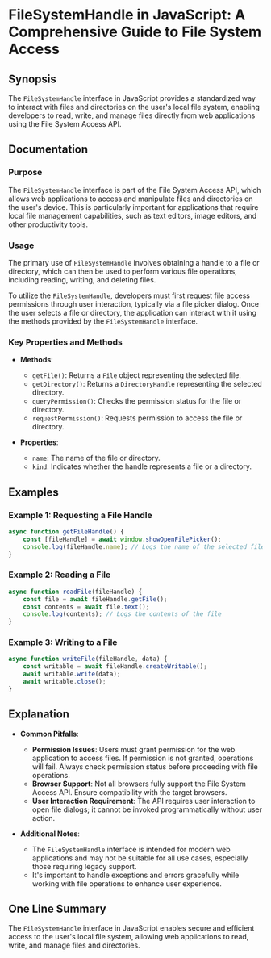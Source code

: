 <!--
Meta Description: # FileSystemHandle in JavaScript: A Comprehensive Guide to File System Access ## Synopsis The `FileSystemHandle` interface in JavaScript provides a st...
Meta Keywords: file, access, user, filesystemhandle, directory
-->

# FileSystemHandle in JavaScript: A Comprehensive Guide to File System Access

## Synopsis
The `FileSystemHandle` interface in JavaScript provides a standardized way to interact with files and directories on the user's local file system, enabling developers to read, write, and manage files directly from web applications using the File System Access API.

## Documentation
### Purpose
The `FileSystemHandle` interface is part of the File System Access API, which allows web applications to access and manipulate files and directories on the user's device. This is particularly important for applications that require local file management capabilities, such as text editors, image editors, and other productivity tools.

### Usage
The primary use of `FileSystemHandle` involves obtaining a handle to a file or directory, which can then be used to perform various file operations, including reading, writing, and deleting files. 

To utilize the `FileSystemHandle`, developers must first request file access permissions through user interaction, typically via a file picker dialog. Once the user selects a file or directory, the application can interact with it using the methods provided by the `FileSystemHandle` interface.

### Key Properties and Methods
- **Methods**:
  - `getFile()`: Returns a `File` object representing the selected file.
  - `getDirectory()`: Returns a `DirectoryHandle` representing the selected directory.
  - `queryPermission()`: Checks the permission status for the file or directory.
  - `requestPermission()`: Requests permission to access the file or directory.

- **Properties**:
  - `name`: The name of the file or directory.
  - `kind`: Indicates whether the handle represents a file or a directory.

## Examples
### Example 1: Requesting a File Handle
```javascript
async function getFileHandle() {
    const [fileHandle] = await window.showOpenFilePicker();
    console.log(fileHandle.name); // Logs the name of the selected file
}
```

### Example 2: Reading a File
```javascript
async function readFile(fileHandle) {
    const file = await fileHandle.getFile();
    const contents = await file.text();
    console.log(contents); // Logs the contents of the file
}
```

### Example 3: Writing to a File
```javascript
async function writeFile(fileHandle, data) {
    const writable = await fileHandle.createWritable();
    await writable.write(data);
    await writable.close();
}
```

## Explanation
- **Common Pitfalls**:
  - **Permission Issues**: Users must grant permission for the web application to access files. If permission is not granted, operations will fail. Always check permission status before proceeding with file operations.
  - **Browser Support**: Not all browsers fully support the File System Access API. Ensure compatibility with the target browsers.
  - **User Interaction Requirement**: The API requires user interaction to open file dialogs; it cannot be invoked programmatically without user action.

- **Additional Notes**:
  - The `FileSystemHandle` interface is intended for modern web applications and may not be suitable for all use cases, especially those requiring legacy support.
  - It's important to handle exceptions and errors gracefully while working with file operations to enhance user experience.

## One Line Summary
The `FileSystemHandle` interface in JavaScript enables secure and efficient access to the user's local file system, allowing web applications to read, write, and manage files and directories.